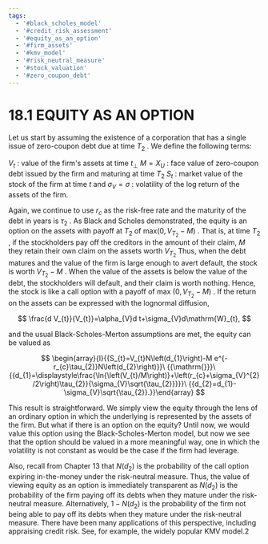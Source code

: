 ```yaml
---
tags:
  - '#black_scholes_model'
  - '#credit_risk_assessment'
  - '#equity_as_an_option'
  - '#firm_assets'
  - '#kmv_model'
  - '#risk_neutral_measure'
  - '#stock_valuation'
  - '#zero_coupon_debt'
---
```

# 18.1 EQUITY AS AN OPTION

Let us start by assuming the existence of a corporation that has a single issue of zero-coupon debt due at time $T_{2}$ . We define the following terms:

$\mathbf{}V_{t}$ : value of the firm's assets at time $t_{\perp}$
$M=X_{U}$ : face value of zero-coupon debt issued by the firm and maturing at time $T_{2}$ $S_{t}$ : market value of the stock of the firm at time $t$ and
$\sigma_{V}=\sigma$ : volatility of the log return of the assets of the firm.

Again, we continue to use $r_{c}$ as the risk-free rate and the maturity of the debt in years is $\tau_{2}$ . As Black and Scholes demonstrated, the equity is an option on the assets with payoff at $T_{2}$ of $\mathrm{max}\left(0,{{V}_{{{T}_{2}}}}-M\right)$ . That is, at time $T_{2}$ , if the stockholders pay off the creditors in the amount of their claim, $M$ they retain their own claim on the assets worth $V_{T_{2}}$ Thus, when the debt matures and the value of the firm is large enough to avert default, the stock is worth $V_{T_{2}}-M$ . When the value of the assets is below the value of the debt, the stockholders will default, and their claim is worth nothing. Hence, the stock is like a call option with a payoff of max $\left(0,V_{T_{2}}-M\right)$ . If the return on the assets can be expressed with the lognormal diffusion,

$$
\frac{d V_{t}}{V_{t}}=\alpha_{V}d t+\sigma_{V}d\mathrm{W}_{t},
$$

and the usual Black-Scholes-Merton assumptions are met, the equity can be valued as

$$
\begin{array}{l}{{S_{t}=V_{t}N\left(d_{1}\right)-M e^{-r_{c}\tau_{2}}N\left(d_{2}\right)}}\ {{\mathrm{}}}\ {{d_{1}=\displaystyle\frac{\ln{\left(V_{t}/M\right)}+\left(r_{c}+\sigma_{V}^{2}/2\right)\tau_{2}}{\sigma_{V}\sqrt{\tau_{2}}}}}\ {{d_{2}=d_{1}-\sigma_{V}\sqrt{\tau_{2}}.}}\end{array}
$$

This result is straightforward. We simply view the equity through the lens of an ordinary option in which the underlying is represented by the assets of the firm. But what if there is an option on the equity? Until now, we would value this option using the Black-Scholes-Merton model, but now we see that the option should be valued in a more meaningful way, one in which the volatility is not constant as would be the case if the firm had leverage.

Also, recall from Chapter 13 that $N\left(d_{2}\right)$ is the probability of the call option expiring in-the-money under the risk-neutral measure. Thus, the value of viewing equity as an option is immediately transparent as $N\left(d_{2}\right)$ is the probability of the firm paying off its debts when they mature under the risk-neutral measure. Alternatively, $1-N\left(d_{2}\right)$ is the probability of the firm not being able to pay off its debts when they mature under the risk-neutral measure. There have been many applications of this perspective, including appraising credit risk. See, for example, the widely popular KMV model.2
